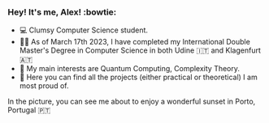 ### Hey! It's me, Alex! :bowtie: ###

- :computer: Clumsy Computer Science student.
- 🧑‍🎓 As of March 17th 2023, I have completed my International Double Master's Degree in Computer Science in both Udine 🇮🇹 and Klagenfurt 🇦🇹
- :mag_right: My main interests are Quantum Computing, Complexity Theory.
- 🔭 Here you can find all the projects (either practical or theoretical) I am most proud of.

In the picture, you can see me about to enjoy a wonderful sunset in Porto, Portugal 🇵🇹
<!---
Alex-Dell1/Alex-Dell1 is a ✨ special ✨ repository because its `README.md` (this file) appears on your GitHub profile.
You can click the Preview link to take a look at your changes.
--->
